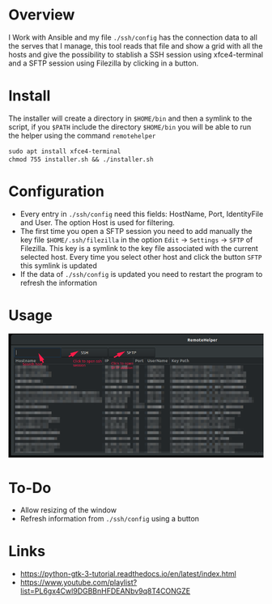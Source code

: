 # Overview

I Work with Ansible and my file `./ssh/config` has the connection data to all the serves that I manage, this tool reads
that file and show a grid with all the hosts and give the possibility to stablish a SSH session using xfce4-terminal and
a SFTP session using Filezilla by clicking in a button.

# Install

The installer will create a directory in `$HOME/bin` and then a symlink to the script, if you `$PATH` include the
directory `$HOME/bin` you will be able to run the helper using the command `remotehelper`

```
sudo apt install xfce4-terminal
chmod 755 installer.sh && ./installer.sh
```

# Configuration

- Every entry in `./ssh/config` need this fields: HostName, Port, IdentityFile and User. The option Host is used for filtering.
- The first time you open a SFTP session you need to add manually the key file `$HOME/.ssh/filezilla` in the option
`Edit` -> `Settings` -> `SFTP` of Filezilla. This key is a symlink to the key file associated with the current selected host.
Every time you select other host and click the button `SFTP` this symlink is updated
- If the data of `./ssh/config` is updated you need to restart the program to refresh the information

# Usage

![image](remote_helper.png)

# To-Do

- Allow resizing of the window
- Refresh information from `./ssh/config` using a button 

# Links

- https://python-gtk-3-tutorial.readthedocs.io/en/latest/index.html
- https://www.youtube.com/playlist?list=PL6gx4Cwl9DGBBnHFDEANbv9q8T4CONGZE